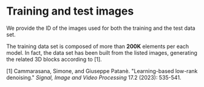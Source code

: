 # Training and test images

We provide the ID of the images used for both the training and the test data set.

The training data set is composed of more than **200K** elements per each model.
In fact, the data set has been built from the listed images, generating the related 3D blocks according to [1].

[1] Cammarasana, Simone, and Giuseppe Patanè. "Learning-based low-rank denoising." *Signal, Image and Video Processing* 17.2 (2023): 535-541.
